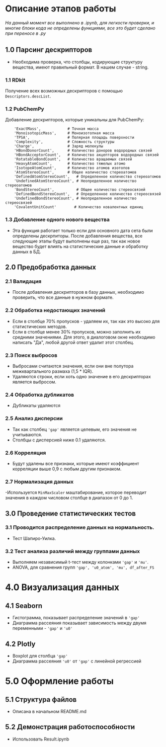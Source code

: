# Описание этапов работы
###### На данный момент все выполнено в .ipynb, для легкости проверки,  и многие блоки кода не определены функциями, все это будет сделано при переносе в .py
## 1.0 Парсинг дескрипторов
- Необходима проверка, что столбцы, кодирующие структуру вещества, имеют правильный формат. В нашем случае - string.
### 1.1 RDkit
Получение всех возможных дескрипторов с помощью ```Descriptors.descList```.
### 1.2 PubChemPy
Добавление дескрипторов, которые уникальны для PubChemPy:
```properties = ['XLogP',                # Коэффициент распределения октанол-вода (логарифмическое значение)
    'ExactMass',            # Точная масса
    'MonoisotopicMass',     # Моноизотопная масса
    'TPSA',                 # Полярная площадь поверхности
    'Complexity',           # Сложность структуры
    'Charge',               # Заряд молекулы
    'HBondDonorCount',      # Количество доноров водородных связей
    'HBondAcceptorCount',   # Количество акцепторов водородных связей
    'RotatableBondCount',   # Количество вращаемых связей
    'HeavyAtomCount',       # Количество тяжелых атомо
    'IsotopeAtomCount',     # Количество атомов изотопов
    'AtomStereoCount',      # Общее количество стереоатомов
    'DefinedAtomStereoCount',   # Определенное количество стереоатомов
    'UndefinedAtomStereoCount', # Неопределенное количество стереоатомов
    'BondStereoCount',          # Общее количество стереосвязей
    'DefinedBondStereoCount',   # Определенное количество стереосвязей
    'UndefinedBondStereoCount', # Неопределенное количество стереосвязей
    'CovalentUnitCount'        # Количество ковалентных единиц
```
### 1.3 Добавление одного нового вещества
- Эта функция работает только если для основного дата сета были определены дескрпиторы. После добавления вещества, все следующие этапы будут выполнены еще раз, так как новое вещество будет влиять на статистические данные и обработку данных в БД.
## 2.0 Предобработка данных
### 2.1 Валидация
- После добавления дескрипторов в базу данных, необходимо проверить, что все данные в нужном формате.
### 2.2 Обработка недостающих значений
- Если в столбце 70% пропусков - удаляем их, так как это высоко для статистических методов.
- Если в столбце менее 30% пропусков, можно заполнить их средними значениями. Для этого, в диалоговом окне необходимо написать "Да", любой другой ответ удалит этот столбец.
### 2.3 Поиск выбросов
- Выбросами считаются значения, если они вне полутора межквартального размаха (1,5 * IQR).
- Удаляются строки, если хоть одно значение в его дескрипторах является выбросом.
### 2.4 Обработка дубликатов
- Дубликаты удаляются
### 2.5 Анализ дисперсии
- Так как столбец ```'gap'``` является целевым, его значения не учитываются.
- Столбцы с дисперсией ниже 0.1 удаляются.
### 2.6 Корреляция
- Будут удалены все признаки, которые имеют коэффициент корреляции выше 0,9 с любым другим признаком.
### 2.7 Нормализация данных
-Используется ```MinMaxScaler``` маштабирование, которое переводит значения в каждом числовом столбце в диапазон от 0 до 1.

## 3.0 Проведение статистических тестов
### 3.1 Проводится распределение данных на нормальность.
- Тест Шапиро-Уилка.
### 3.2 Тест анализа различий между группами данных
- Выполняем независимый t-тест между колонками ```'gap'``` и ```'mu'```.
- ANOVA, для сравнения групп ```'gap', 'u0_atom', 'mu', df_after_FS```
# 4.0 Визуализация данных
## 4.1 Seaborn
- Гистограмма, показывает распределение значений в ```'gap'```
- Диаграмма рассеяния показывает зависимость между двумя переменными - ```'gap'``` и ```'u0'```
## 4.2 Plotly
- Boxplot для столбца ```'gap'```
- Диаграмма рассеяния ```'u0'``` от ```'gap'``` с линейной регрессией

# 5.0 Оформление работы
## 5.1 Структура файлов
- Описана в начальном README.md
## 5.2 Демонстрация работоспособности
- Использовать Result.ipynb

